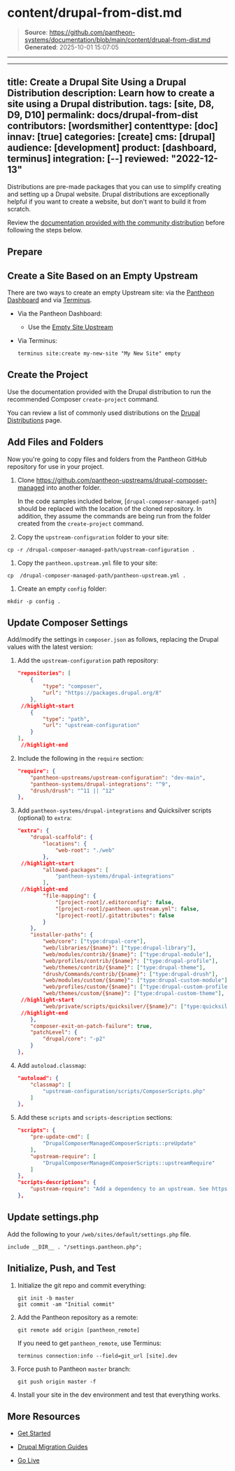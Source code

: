 # content/drupal-from-dist.md

> **Source**: https://github.com/pantheon-systems/documentation/blob/main/content/drupal-from-dist.md
> **Generated**: 2025-10-01 15:07:05

---

---
title: Create a Drupal Site Using a Drupal Distribution
description: Learn how to create a site using a Drupal distribution.
tags: [site, D8, D9, D10]
permalink: docs/drupal-from-dist
contributors: [wordsmither]
contenttype: [doc]
innav: [true]
categories: [create]
cms: [drupal]
audience: [development]
product: [dashboard, terminus]
integration: [--]
reviewed: "2022-12-13"
---

Distributions are pre-made packages that you can use to simplify creating and setting up a Drupal website. Drupal distributions are exceptionally helpful if you want to create a website, but don't want to build it from scratch.

Review the [documentation provided with the community distribution](https://www.drupal.org/project/project_distribution) before following the steps below.

## Prepare

<Partial file="drupal/prepare-local-environment-no-clone-no-alias.md" />

## Create a Site Based on an Empty Upstream

There are two ways to create an empty Upstream site: via the [Pantheon Dashboard](/guides/legacy-dashboard/create-sites) and via [Terminus](/terminus).

- Via the Pantheon Dashboard:

  - Use the [Empty Site Upstream](https://dashboard.pantheon.io/sites/create?upstream_id=4c7176de-e079-eed1-154d-44d5a9945b65)

- Via Terminus:

  ```bash{promptUser: user}
  terminus site:create my-new-site "My New Site" empty
  ```

## Create the Project

Use the documentation provided with the Drupal distribution to run the recommended Composer `create-project` command.

You can review a list of commonly used distributions on the [Drupal Distributions](https://www.drupal.org/project/project_distribution) page.

## Add Files and Folders

Now you're going to copy files and folders from the Pantheon GitHub repository for use in your project.

1. Clone https://github.com/pantheon-upstreams/drupal-composer-managed into another folder.

    In the code samples included below, [`drupal-composer-managed-path`] should be replaced with the location of the cloned repository.  In addition, they assume the commands are being run from the folder created from the `create-project` command.

1. Copy the `upstream-configuration` folder to your site:

  ```bash{promptUser: user}
  cp -r /drupal-composer-managed-path/upstream-configuration .
  ```

1. Copy the `pantheon.upstream.yml` file to your site:

  ```bash{promptUser: user}
  cp  /drupal-composer-managed-path/pantheon-upstream.yml .
  ```

1. Create an empty `config` folder:

  ```bash{promptUser: user}
  mkdir -p config .
  ```

## Update Composer Settings

Add/modify the settings in `composer.json` as follows, replacing the Drupal values with the latest version:

1. Add the `upstream-configuration` path repository:

   ```json:title=composer.json
   "repositories": [
       {
           "type": "composer",
           "url": "https://packages.drupal.org/8"
       },
    //highlight-start
       {
           "type": "path",
           "url": "upstream-configuration"
       }
   ],
    //highlight-end
   ```

1. Include the following in the `require` section:

   ```json:title=composer.json
   "require": {
       "pantheon-upstreams/upstream-configuration": "dev-main",
       "pantheon-systems/drupal-integrations": "^9",
       "drush/drush": "^11 || ^12"
   },
   ```

1. Add `pantheon-systems/drupal-integrations` and Quicksilver scripts (optional) to `extra`:

   ```json:title=composer.json
   "extra": {
       "drupal-scaffold": {
           "locations": {
               "web-root": "./web"
           },
    //highlight-start
           "allowed-packages": [
               "pantheon-systems/drupal-integrations"
           ],
    //highlight-end
           "file-mapping": {
               "[project-root]/.editorconfig": false,
               "[project-root]/pantheon.upstream.yml": false,
               "[project-root]/.gitattributes": false
           }
       },
       "installer-paths": {
           "web/core": ["type:drupal-core"],
           "web/libraries/{$name}": ["type:drupal-library"],
           "web/modules/contrib/{$name}": ["type:drupal-module"],
           "web/profiles/contrib/{$name}": ["type:drupal-profile"],
           "web/themes/contrib/{$name}": ["type:drupal-theme"],
           "drush/Commands/contrib/{$name}": ["type:drupal-drush"],
           "web/modules/custom/{$name}": ["type:drupal-custom-module"],
           "web/profiles/custom/{$name}": ["type:drupal-custom-profile"],
           "web/themes/custom/{$name}": ["type:drupal-custom-theme"],
    //highlight-start
           "web/private/scripts/quicksilver/{$name}/": ["type:quicksilver-script"]
    //highlight-end
       },
       "composer-exit-on-patch-failure": true,
       "patchLevel": {
           "drupal/core": "-p2"
       }
   },
   ```

1. Add `autoload.classmap`:

   ```json:title=composer.json
   "autoload": {
       "classmap": [
           "upstream-configuration/scripts/ComposerScripts.php"
       ]
   },
   ```

1. Add these `scripts` and `scripts-description` sections:

   ```json:title=composer.json
   "scripts": {
       "pre-update-cmd": [
           "DrupalComposerManagedComposerScripts::preUpdate"
       ],
       "upstream-require": [
           "DrupalComposerManagedComposerScripts::upstreamRequire"
       ]
   },
   "scripts-descriptions": {
       "upstream-require": "Add a dependency to an upstream. See https://docs.pantheon.io/create-custom-upstream or information on creating custom upstreams."
   },
   ```

## Update settings.php

Add the following to your `/web/sites/default/settings.php` file.

```php:title=settings.php
include __DIR__ . "/settings.pantheon.php";
```

## Initialize, Push, and Test

1. Initialize the git repo and commit everything:

   ```bash{promptUser: user}
   git init -b master
   git commit -am "Initial commit"
   ```

1. Add the Pantheon repository as a remote:

   ```bash{promptUser: user}
   git remote add origin [pantheon_remote]
   ```

   If you need to get `pantheon_remote`, use Terminus:

   ```bash{promptUser: user}
   terminus connection:info --field=git_url [site].dev
   ```

1. Force push to Pantheon `master` branch:

   ```bash{promptUser: user}
   git push origin master -f
   ```

1. Install your site in the dev environment and test that everything works.

## More Resources

- [Get Started](/get-started)

- [Drupal Migration Guides](/drupal-migration)

- [Go Live](/go-live)
